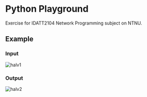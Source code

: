 # Python Playground

Exercise for IDATT2104 Network Programming subject on NTNU. 


## Example

### Input
![halv1](https://user-images.githubusercontent.com/79464186/186155268-68602582-61b2-4f86-b688-9a7d461174f9.JPG)

### Output
![halv2](https://user-images.githubusercontent.com/79464186/186155369-f083381a-3e60-48fa-baf7-6e56f52f7098.JPG)

